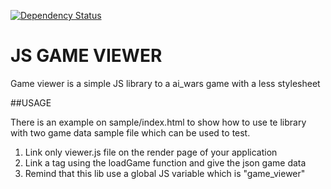 [![Dependency Status](https://www.versioneye.com/user/projects/54e2bcfd8bd69f07ae000011/badge.svg?style=flat)](https://www.versioneye.com/user/projects/54e2bcfd8bd69f07ae000011)


# JS GAME VIEWER 

Game viewer is a simple JS library to a ai\_wars game with a less stylesheet


##USAGE

There is an example on sample/index.html to show how to use te library with 
two game data sample file which can be used to test.

1. Link only viewer.js file on the render page of your application
2. Link a tag using the loadGame function and give the json game data
3. Remind that this lib use a global JS variable which is "game\_viewer"
